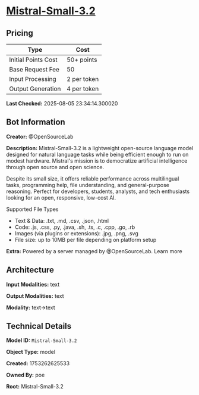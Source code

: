 # [Mistral-Small-3.2](https://poe.com/Mistral-Small-3.2)

## Pricing

| Type | Cost |
|------|------|
| Initial Points Cost | 50+ points |
| Base Request Fee | 50 |
| Input Processing | 2 per token |
| Output Generation | 4 per token |

**Last Checked:** 2025-08-05 23:34:14.300020


## Bot Information

**Creator:** @OpenSourceLab

**Description:** Mistral-Small-3.2 is a lightweight open-source language model designed for natural language tasks while being efficient enough to run on modest hardware. Mistral's mission is to democratize artificial intelligence through open source and open science.

Despite its small size, it offers reliable performance across multilingual tasks, programming help, file understanding, and general-purpose reasoning. Perfect for developers, students, analysts, and tech enthusiasts looking for an open, responsive, low-cost AI.

Supported File Types
- Text & Data: .txt, .md, .csv, .json, .html
- Code: .js, .css, .py, .java, .sh, .ts, .c, .cpp, .go, .rb
- Images (via plugins or extensions): .jpg, .png, .svg
- File size: up to 10MB per file depending on platform setup

**Extra:** Powered by a server managed by @OpenSourceLab. Learn more


## Architecture

**Input Modalities:** text

**Output Modalities:** text

**Modality:** text->text


## Technical Details

**Model ID:** `Mistral-Small-3.2`

**Object Type:** model

**Created:** 1753262625533

**Owned By:** poe

**Root:** Mistral-Small-3.2

